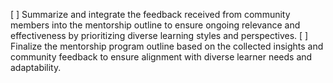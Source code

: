 [ ] Summarize and integrate the feedback received from community members into the mentorship outline to ensure ongoing relevance and effectiveness by prioritizing diverse learning styles and perspectives.
[ ] Finalize the mentorship program outline based on the collected insights and community feedback to ensure alignment with diverse learner needs and adaptability.